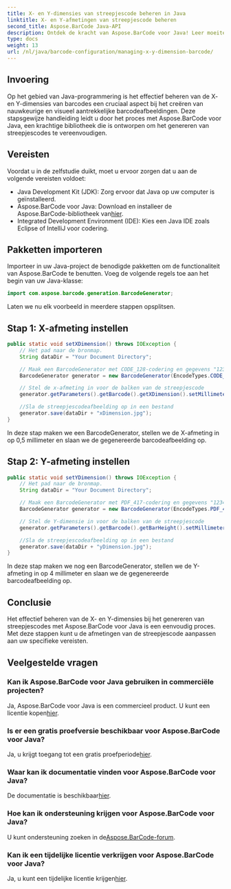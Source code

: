 ```yaml
---
title: X- en Y-dimensies van streepjescode beheren in Java
linktitle: X- en Y-afmetingen van streepjescode beheren
second_title: Aspose.BarCode Java-API
description: Ontdek de kracht van Aspose.BarCode voor Java! Leer moeiteloos X- en Y-dimensies beheren met onze stapsgewijze handleiding. Verbeter de nauwkeurigheid en visuele aantrekkingskracht.
type: docs
weight: 13
url: /nl/java/barcode-configuration/managing-x-y-dimension-barcode/
---
```


## Invoering

Op het gebied van Java-programmering is het effectief beheren van de X- en Y-dimensies van barcodes een cruciaal aspect bij het creëren van nauwkeurige en visueel aantrekkelijke barcodeafbeeldingen. Deze stapsgewijze handleiding leidt u door het proces met Aspose.BarCode voor Java, een krachtige bibliotheek die is ontworpen om het genereren van streepjescodes te vereenvoudigen.

## Vereisten

Voordat u in de zelfstudie duikt, moet u ervoor zorgen dat u aan de volgende vereisten voldoet:

- Java Development Kit (JDK): Zorg ervoor dat Java op uw computer is geïnstalleerd.
-  Aspose.BarCode voor Java: Download en installeer de Aspose.BarCode-bibliotheek van[hier](https://releases.aspose.com/barcode/java/).
- Integrated Development Environment (IDE): Kies een Java IDE zoals Eclipse of IntelliJ voor codering.

## Pakketten importeren

Importeer in uw Java-project de benodigde pakketten om de functionaliteit van Aspose.BarCode te benutten. Voeg de volgende regels toe aan het begin van uw Java-klasse:

```java
import com.aspose.barcode.generation.BarcodeGenerator;
```

Laten we nu elk voorbeeld in meerdere stappen opsplitsen.

## Stap 1: X-afmeting instellen

```java
public static void setXDimension() throws IOException {
    // Het pad naar de bronmap.
    String dataDir = "Your Document Directory";

    // Maak een BarcodeGenerator met CODE_128-codering en gegevens "12345678"
    BarcodeGenerator generator = new BarcodeGenerator(EncodeTypes.CODE_128, "12345678");

    // Stel de x-afmeting in voor de balken van de streepjescode
    generator.getParameters().getBarcode().getXDimension().setMillimeters(0.5f);

    //Sla de streepjescodeafbeelding op in een bestand
    generator.save(dataDir + "xDimension.jpg");
}
```

In deze stap maken we een BarcodeGenerator, stellen we de X-afmeting in op 0,5 millimeter en slaan we de gegenereerde barcodeafbeelding op.

## Stap 2: Y-afmeting instellen

```java
public static void setYDimension() throws IOException {
    // Het pad naar de bronmap.
    String dataDir = "Your Document Directory";

    // Maak een BarcodeGenerator met PDF_417-codering en gegevens "12345678"
    BarcodeGenerator generator = new BarcodeGenerator(EncodeTypes.PDF_417, "12345678");

    // Stel de Y-dimensie in voor de balken van de streepjescode
    generator.getParameters().getBarcode().getBarHeight().setMillimeters(4);

    //Sla de streepjescodeafbeelding op in een bestand
    generator.save(dataDir + "yDimension.jpg");
}
```

In deze stap maken we nog een BarcodeGenerator, stellen we de Y-afmeting in op 4 millimeter en slaan we de gegenereerde barcodeafbeelding op.

## Conclusie

Het effectief beheren van de X- en Y-dimensies bij het genereren van streepjescodes met Aspose.BarCode voor Java is een eenvoudig proces. Met deze stappen kunt u de afmetingen van de streepjescode aanpassen aan uw specifieke vereisten.

## Veelgestelde vragen

### Kan ik Aspose.BarCode voor Java gebruiken in commerciële projecten?
 Ja, Aspose.BarCode voor Java is een commercieel product. U kunt een licentie kopen[hier](https://purchase.aspose.com/buy).

### Is er een gratis proefversie beschikbaar voor Aspose.BarCode voor Java?
 Ja, u krijgt toegang tot een gratis proefperiode[hier](https://releases.aspose.com/).

### Waar kan ik documentatie vinden voor Aspose.BarCode voor Java?
 De documentatie is beschikbaar[hier](https://reference.aspose.com/barcode/java/).

### Hoe kan ik ondersteuning krijgen voor Aspose.BarCode voor Java?
 U kunt ondersteuning zoeken in de[Aspose.BarCode-forum](https://forum.aspose.com/c/barcode/13).

### Kan ik een tijdelijke licentie verkrijgen voor Aspose.BarCode voor Java?
Ja, u kunt een tijdelijke licentie krijgen[hier](https://purchase.aspose.com/temporary-license/).
